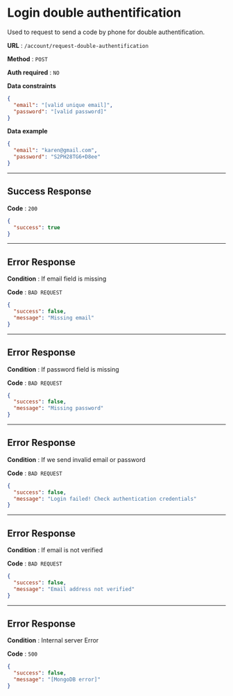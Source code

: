 # Login double authentification

Used to request to send a code by phone for double authentification.

**URL** : `/account/request-double-authentification`

**Method** : `POST`

**Auth required** : `NO`

**Data constraints**

```json
{
  "email": "[valid unique email]",
  "password": "[valid password]"
}
```

**Data example**

```json
{
  "email": "karen@gmail.com",
  "password": "S2PH28TG6+D8ee"
}
```

---

## Success Response

**Code** : `200`

```json
{
  "success": true
}
```

---

## Error Response

**Condition** : If email field is missing

**Code** : `BAD REQUEST`

```json
{
  "success": false,
  "message": "Missing email"
}
```

---

## Error Response

**Condition** : If password field is missing

**Code** : `BAD REQUEST`

```json
{
  "success": false,
  "message": "Missing password"
}
```

---

## Error Response

**Condition** : If we send invalid email or password

**Code** : `BAD REQUEST`

```json
{
  "success": false,
  "message": "Login failed! Check authentication credentials"
}
```

---

## Error Response

**Condition** : If email is not verified

**Code** : `BAD REQUEST`

```json
{
  "success": false,
  "message": "Email address not verified"
}
```

---

## Error Response

**Condition** : Internal server Error

**Code** : `500`

```json
{
  "success": false,
  "message": "[MongoDB error]"
}
```
